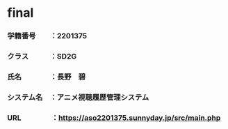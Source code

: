# final

### 学籍番号　　：2201375
### クラス　　　：SD2G
### 氏名　　　　：長野　碧
### システム名　：アニメ視聴履歴管理システム
### URL　　　　 ：https://aso2201375.sunnyday.jp/src/main.php